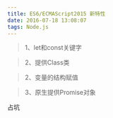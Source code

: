 ```yaml
---
title: ES6/ECMAScript2015 新特性
date: 2016-07-18 13:08:07
tags: Node.js
---
```


> 1、let和const关键字

> 2、提供Class类

> 2、变量的结构赋值

> 3、原生提供Promise对象

占坑